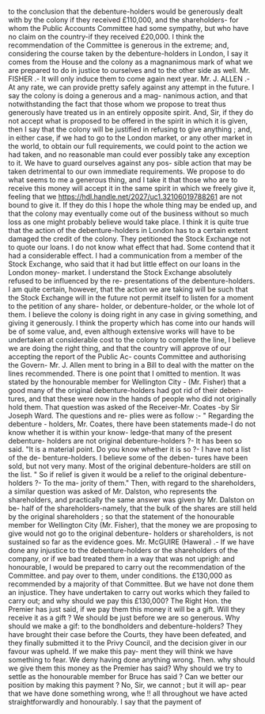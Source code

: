 to the conclusion that the debenture-holders would be generously dealt with by the colony if they received £110,000, and the shareholders- for whom the Public Accounts Committee had some sympathy, but who have no claim on the country-if they received £20,000. I think the recommendation of the Committee is generous in the extreme; and, considering the course taken by the debenture-holders in London, I say it comes from the House and the colony as a magnanimous mark of what we are prepared to do in justice to ourselves and to the other side as well. Mr. FISHER .- It will only induce them to come again next year. Mr. J. ALLEN .- At any rate, we can provide pretty safely against any attempt in the future. I say the colony is doing a generous and a mag- nanimous action, and that notwithstanding the fact that those whom we propose to treat thus generously have treated us in an entirely opposite spirit. And, Sir, if they do not accept what is proposed to be offered in the spirit in which it is given, then I say that the colony will be justified in refusing to give anything ; and, in either case, if we had to go to the London market, or any other market in the world, to obtain our full requirements, we could point to the action we had taken, and no reasonable man could ever possibly take any exception to it. We have to guard ourselves against any pos- sible action that may be taken detrimental to our own immediate requirements. We propose to do what seems to me a generous thing, and I take it that those who are to receive this money will accept it in the same spirit in which we freely give it, feeling that we https://hdl.handle.net/2027/uc1.32106019788261 are not bound to give it. If they do this I hope the whole thing may be ended up, and that the colony may eventually come out of the business without so much loss as one might probably believe would take place. I think it is quite true that the action of the debenture-holders in London has to a certain extent damaged the credit of the colony. They petitioned the Stock Exchange not to quote our loans. I do not know what effect that had. Some contend that it had a considerable effect. I had a communication from a member of the Stock Exchange, who said that it had but little effect on our loans in the London money- market. I understand the Stock Exchange absolutely refused to be influenced by the re- presentations of the debenture-holders. I am quite certain, however, that the action we are taking will be such that the Stock Exchange will in the future not permit itself to listen for a moment to the petition of any share- holder, or debenture-holder, or the whole lot of them. I believe the colony is doing right in any case in giving something, and giving it generously. I think the property which has come into our hands will be of some value, and, even although extensive works will have to be undertaken at considerable cost to the colony to complete the line, I believe we are doing the right thing, and that the country will approve of our accepting the report of the Public Ac- counts Committee and authorising the Govern- Mr. J. Allen ment to bring in a Bill to deal with the matter on the lines recommended. There is one point that I omitted to mention. It was stated by the honourable member for Wellington City \- (Mr. Fisher) that a good many of the original debenture-holders had got rid of their deben- tures, and that these were now in the hands of people who did not originally hold them. That question was asked of the Receiver-Mr. Coates -by Sir Joseph Ward. The questions and re- plies were as follow :- " Regarding the debenture - holders, Mr. Coates, there have been statements made-I do not know whether it is within your know- ledge-that many of the present debenture- holders are not original debenture-holders ?- It has been so said. "It is a material point. Do you know whether it is so ?- I have not a list of the de- benture-holders. I believe some of the deben- tures have been sold, but not very many. Most of the original debenture-holders are still on the list. " So if relief is given it would be a relief to the original debenture-holders ?- To the ma- jority of them." Then, with regard to the shareholders, a similar question was asked of Mr. Dalston, who represents the shareholders, and practically the same answer was given by Mr. Dalston on be- half of the shareholders-namely, that the bulk of the shares are still held by the original shareholders ; so that the statement of the honourable member for Wellington City (Mr. Fisher), that the money we are proposing to give would not go to the original debenture- holders or shareholders, is not sustained so far as the evidence goes. Mr. McGUIRE (Hawera) .- If we have done any injustice to the debenture-holders or the shareholders of the company, or if we bad treated them in a way that was not uprigh: and honourable, I would be prepared to carry out the recommendation of the Committee. and pay over to them, under conditions. the £130,000 as recommended by a majority of that Committee. But we have not done them an injustice. They have undertaken to carry out works which they failed to carry out; and why should we pay this £130,000? The Right Hon. the Premier has just said, if we pay them this money it will be a gift. Will they receive it as a gift ? We should be just before we are so generous. Why should we make a gif: to the bondholders and debenture-holders? They have brought their case before the Courts, they have been defeated, and they finally submitted it to the Privy Council, and the decision giver in our favour was upheld. If we make this pay- ment they will think we have something to fear. We deny having done anything wrong. Then. why should we give them this money as the Premier has said? Why should we try to settle as the honourable member for Bruce has said ? Can we better our position by making this payment ? No, Sir, we cannot ; but it will ap- pear that we have done something wrong, whe !! all throughout we have acted straightforwardly and honourably. I say that the payment of 